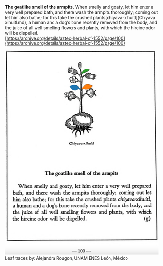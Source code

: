 **The goatlike smell of the armpits.** When smelly and goaty, let him enter a very well prepared bath, and there wash the armpits thoroughly; coming out let him also bathe; for this take the crushed plants[chiyava-xihuitl](Chiyava xihuitl.md), a human and a dog’s bone recently removed from the body, and the juice of all well smelling flowers and plants, with which the hircine odor will be dispelled.  
[https://archive.org/details/aztec-herbal-of-1552/page/100](https://archive.org/details/aztec-herbal-of-1552/page/100)  


![A_p100.png](assets/A_p100.png)  
Leaf traces by: Alejandra Rougon, UNAM ENES León, México  